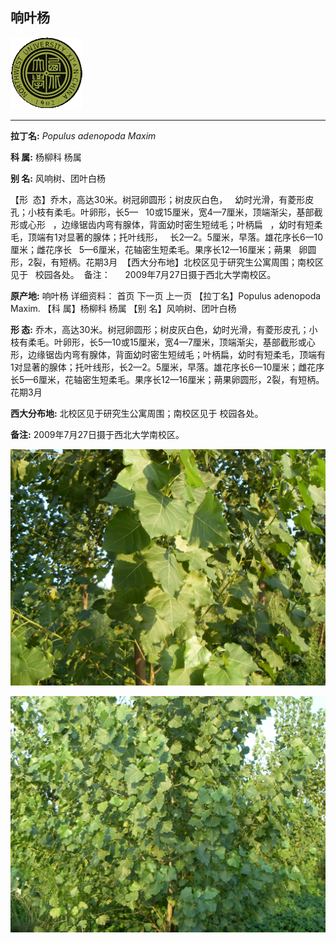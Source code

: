 ## 响叶杨

![西北大学校园网络植物志](JPG/nwu.gif)

---

**拉丁名:**  _Populus adenopoda Maxim_

**科 属:** 杨柳科 杨属

**别 名:** 风响树、团叶白杨

【形  态】乔木，高达30米。树冠卵圆形；树皮灰白色，
  幼时光滑，有菱形皮孔；小枝有柔毛。叶卵形，长5—
  10或15厘米，宽4—7厘米，顶端渐尖，基部截形或心形
  ，边缘锯齿内弯有腺体，背面幼时密生短绒毛；叶柄扁
  ，幼时有短柔毛，顶端有1对显著的腺体；托叶线形，
  长2—2。5厘米，早落。雄花序长6一10厘米；雌花序长
  5—6厘米，花轴密生短柔毛。果序长12—16厘米；蒴果
  卵圆形，2裂，有短柄。花期3月
 【西大分布地】北校区见于研究生公寓周围；南校区见于
  校园各处。
 备注：
     2009年7月27日摄于西北大学南校区。

**原产地:** 响叶杨
详细资料： 首页 下一页 上一页
【拉丁名】Populus adenopoda Maxim.
【科 属】杨柳科 杨属
【别 名】风响树、团叶白杨


**形  态:** 乔木，高达30米。树冠卵圆形；树皮灰白色，幼时光滑，有菱形皮孔；小枝有柔毛。叶卵形，长5—10或15厘米，宽4—7厘米，顶端渐尖，基部截形或心形，边缘锯齿内弯有腺体，背面幼时密生短绒毛；叶柄扁，幼时有短柔毛，顶端有1对显著的腺体；托叶线形，长2—2。5厘米，早落。雄花序长6一10厘米；雌花序长5—6厘米，花轴密生短柔毛。果序长12—16厘米；蒴果卵圆形，2裂，有短柄。花期3月

**西大分布地:** 北校区见于研究生公寓周围；南校区见于 校园各处。

**备注:** 2009年7月27日摄于西北大学南校区。

![响叶杨](JPG/响叶杨.JPG) 

![响叶杨](JPG/响叶杨1.JPG) 


